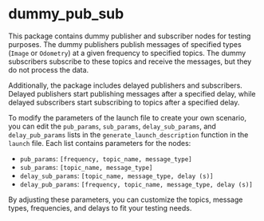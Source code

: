 # dummy_pub_sub

This package contains dummy publisher and subscriber nodes for testing purposes. The dummy publishers publish messages of specified types (`Image` or `Odometry`) at a given frequency to specified topics. The dummy subscribers subscribe to these topics and receive the messages, but they do not process the data.

Additionally, the package includes delayed publishers and subscribers. Delayed publishers start publishing messages after a specified delay, while delayed subscribers start subscribing to topics after a specified delay.

To modify the parameters of the launch file to create your own scenario, you can edit the `pub_params`, `sub_params`, `delay_sub_params`, and `delay_pub_params` lists in the `generate_launch_description` function in the `launch` file. Each list contains parameters for the nodes:

- `pub_params`: `[frequency, topic_name, message_type]`
- `sub_params`: `[topic_name, message_type]`
- `delay_sub_params`: `[topic_name, message_type, delay (s)]`
- `delay_pub_params`: `[frequency, topic_name, message_type, delay (s)]`

By adjusting these parameters, you can customize the topics, message types, frequencies, and delays to fit your testing needs.